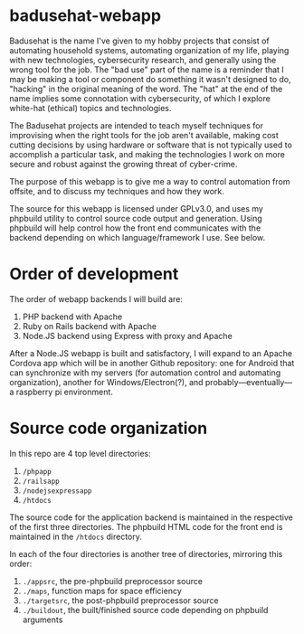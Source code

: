 # badusehat-webapp

Badusehat is the name I've given to my hobby projects that consist of automating household systems, automating organization
of my life, playing with new technologies, cybersecurity research, and generally using the wrong tool for the job.  The
"bad use" part of the name is a reminder that I may be making a tool or component do something it wasn't designed to do,
"hacking" in the original meaning of the word.  The "hat" at the end of the name implies some connotation with cybersecurity,
of which I explore white-hat (ethical) topics and technologies.  

The Badusehat projects are intended to teach myself techniques for improvising when the right tools for the job aren't
available, making cost cutting decisions by using hardware or software that is not typically used to accomplish a particular
task, and making the technologies I work on more secure and robust against the growing threat of cyber-crime.

The purpose of this webapp is to give me a way to control automation from offsite, and to discuss my techniques and how
they work.

The source for this webapp is licensed under GPLv3.0, and uses my phpbuild utility to control source code output
and generation.  Using phpbuild will help control how the front end communicates with the backend depending on which
language/framework I use.  See below.

# Order of development

The order of webapp backends I will build are:

1) PHP backend with Apache
2) Ruby on Rails backend with Apache
3) Node.JS backend using Express with proxy and Apache

After a Node.JS webapp is built and satisfactory, I will expand to an Apache Cordova app which will be in another
Github repository: one for Android that can synchronize with my servers (for automation control and automating
organization), another for Windows/Electron(?), and probably—eventually—a raspberry pi environment.

# Source code organization

In this repo are 4 top level directories:

1) `/phpapp`
2) `/railsapp`
3) `/nodejsexpressapp`
4) `/htdocs`

The source code for the application backend is maintained in the respective of the first three directories.
The phpbuild HTML code for the front end is maintained in the `/htdocs` directory.

In each of the four directories is another tree of directories, mirroring this order:

1) `./appsrc`, the pre-phpbuild preprocessor source
2) `./maps`, function maps for space efficiency
3) `./targetsrc`, the post-phpbuild preprocessor source 
4) `./buildout`, the built/finished source code depending on phpbuild arguments